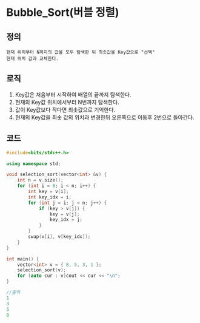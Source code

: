 # Bubble_Sort(버블 정렬)

## 정의
    현재 위치부터 N까지의 값을 모두 탐색한 뒤 최솟값을 Key값으로 "선택"
	현재 위치 값과 교체한다.

## 로직
1. Key값은 처음부터 시작하여 배열의 끝까지 탐색한다.
2. 현재의 Key값 위치에서부터 N번까지 탐색한다.
3. 값이 Key값보다 작다면 최솟값으로 기억한다.
4. 현재의 Key값을 최솟 값의 위치과 변경한뒤 오른쪽으로 이동후 2번으로 돌아간다.

## 코드
```c++
#include<bits/stdc++.h>

using namespace std;

void selection_sort(vector<int> &v) {
	int n = v.size();
	for (int i = 0; i < n; i++) {
		int key = v[i];
		int key_idx = i;
		for (int j = i; j < n; j++) {
			if (key > v[j]) {
				key = v[j];
				key_idx = j;
			}
		}
		swap(v[i], v[key_idx]);
	}
}

int main() {
	vector<int> v = { 8, 5, 3, 1 };
	selection_sort(v);
	for (auto cur : v)cout << cur << "\n";
}

//출력
1
3
5
8
```